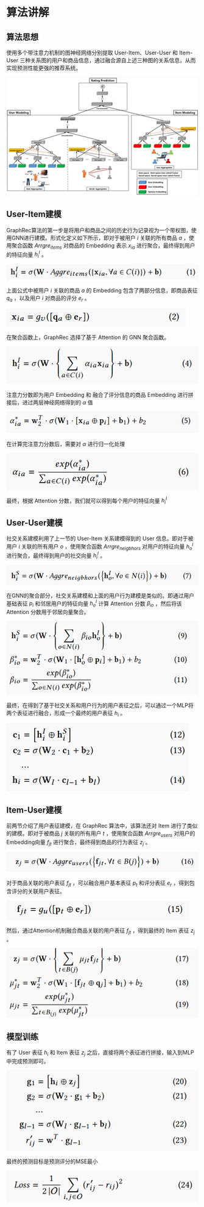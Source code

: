 # 算法讲解



## 算法思想

使用多个带注意力机制的图神经网络分别提取 User-Item、User-User 和 Item-User 三种关系图的用户和商品信息，通过融合源自上述三种图的关系信息，从而实现预测性能更强的推荐系统。

![image-20211216131859824](image-20211216131859824.png)



## User-Item建模

GraphRec算法的第一步是将用户和商品之间的历史行为记录视为一个带权图，使用GNN进行建模。形式化定义如下所示，即对于被用户 $i$ 关联的所有商品 $a$ ，使用聚合函数 $Arrgre_{items}$ 对商品的 Embedding 表示 $x_{ia}$ 进行聚合，最终得到用户的特征向量 $h^I_i$ 。

![image-20211216133254762](image-20211216133254762.png)



上面公式中被用户 $i$ 关联的商品 $a$ 的 Embedding 包含了两部分信息，即商品表征 $q_a$ ，以及用户 $i$ 对商品的评分 $e_r$ 。

![image-20211216134956235](image-20211216134956235.png)



在聚合函数上，GraphRec 选择了基于 Attention 的 GNN 聚合函数。

![image-20211216140549383](image-20211216140549383.png)



注意力分数即为用户 Embedding 和 融合了评分信息的商品 Embedding 进行拼接后，进过两层神经网络得到的 $\alpha$ 值

![image-20211216140835126](image-20211216140835126.png)



在计算完注意力分数后，需要对 $\alpha$ 进行归一化处理

![image-20211216140951049](image-20211216140951049.png)



最终，根据 Attention 分数，我们就可以得到每个用户的特征向量 $h^I_i$



## User-User建模

社交关系建模利用了上一节的 User-Item 关系建模得到的 User 信息。即对于被用户 $i$ 关联的所有用户 $o$ ，使用聚合函数 $Arrgre_{neigbhors}$ 对用户的特征向量 $h^I_o$ 进行聚合，最终得到用户的社交向量 $h^I_i$ 。

![image-20211216141352614](image-20211216141352614.png)



在GNN的聚合部分，社交关系建模和上面的用户行为建模是类似的。即通过用户基础表征 $p_i$ 和邻居用户的特征向量 $h^I_o$ 计算 Attention 分数 $\beta_{io}$ ，然后将该 Attention 分数用于邻居向量聚合。

![image-20211216141416166](image-20211216141416166.png)



最终，在得到了基于社交关系和用户行为的用户表征之后，可以通过一个MLP将两个表征进行融合，形成一个最终的用户表征 $h_i$ 。

![image-20211216142602956](image-20211216142602956.png)



## Item-User建模

前两节介绍了用户表征建模，在 GraphRec 算法中，该算法还对 Item 进行了类似的建模。即对于被商品 $j$ 关联的所有用户 $t$ ，使用聚合函数 $Arrgre_{users}$ 对用户的Embedding向量 $f_{jt}$ 进行聚合，最终得到商品的行为表征 $z_j$ 。

![image-20211216144110608](image-20211216144110608.png)



对于商品关联的用户表征 $f_{jt}$ ，可以融合用户基本表征 $p_t$ 和评分表征 $e_r$ ，得到包含评分的关联用户表征。

![image-20211216144102934](image-20211216144102934.png)



然后，通过Attention机制融合商品关联的用户表征 $f_{jt}$ ，得到最终的 Item 表征 $z_j$ 。

![image-20211216144540837](image-20211216144540837.png)



## 模型训练

有了 User 表征 $h_i$ 和 Item 表征 $z_j$ 之后，直接将两个表征进行拼接，输入到MLP中完成预测即可。

![image-20211216145325070](image-20211216145325070.png)



最终的预测目标是预测评分的MSE最小

![image-20211216145332971](image-20211216145332971.png)

